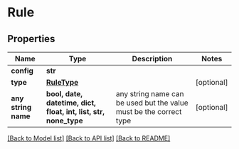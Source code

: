 # Rule



## Properties
Name | Type | Description | Notes
------------ | ------------- | ------------- | -------------
**config** | **str** |  | 
**type** | [**RuleType**](RuleType.md) |  | [optional] 
**any string name** | **bool, date, datetime, dict, float, int, list, str, none_type** | any string name can be used but the value must be the correct type | [optional]

[[Back to Model list]](../README.md#documentation-for-models) [[Back to API list]](../README.md#documentation-for-api-endpoints) [[Back to README]](../README.md)


